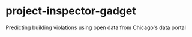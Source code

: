 # project-inspector-gadget
Predicting building violations using open data from Chicago's data portal
